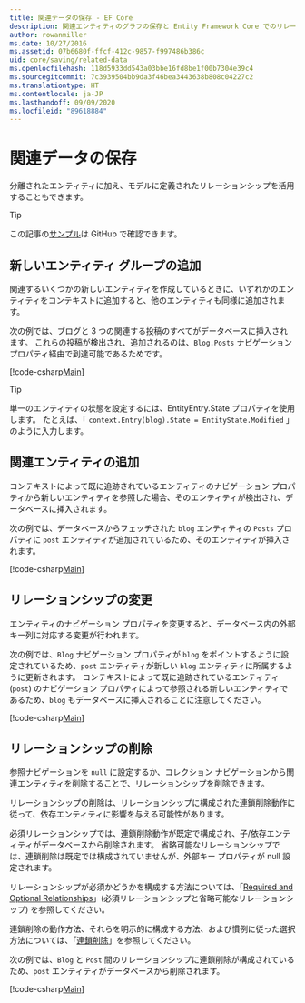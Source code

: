 ```yaml
---
title: 関連データの保存 - EF Core
description: 関連エンティティのグラフの保存と Entity Framework Core でのリレーションシップの管理に関する情報
author: rowanmiller
ms.date: 10/27/2016
ms.assetid: 07b6680f-ffcf-412c-9857-f997486b386c
uid: core/saving/related-data
ms.openlocfilehash: 118d5933dd543a03bbe16fd8be1f00b7304e39c4
ms.sourcegitcommit: 7c3939504bb9da3f46bea3443638b808c04227c2
ms.translationtype: HT
ms.contentlocale: ja-JP
ms.lasthandoff: 09/09/2020
ms.locfileid: "89618884"
---
```

# <a name="saving-related-data"></a>関連データの保存

分離されたエンティティに加え、モデルに定義されたリレーションシップを活用することもできます。

> [!TIP]  
> この記事の[サンプル](https://github.com/dotnet/EntityFramework.Docs/tree/master/samples/core/Saving/RelatedData/)は GitHub で確認できます。

## <a name="adding-a-graph-of-new-entities"></a>新しいエンティティ グループの追加

関連するいくつかの新しいエンティティを作成しているときに、いずれかのエンティティをコンテキストに追加すると、他のエンティティも同様に追加されます。

次の例では、ブログと 3 つの関連する投稿のすべてがデータベースに挿入されます。 これらの投稿が検出され、追加されるのは、`Blog.Posts` ナビゲーション プロパティ経由で到達可能であるためです。

[!code-csharp[Main](../../../samples/core/Saving/RelatedData/Sample.cs#AddingGraphOfEntities)]

> [!TIP]  
> 単一のエンティティの状態を設定するには、EntityEntry.State プロパティを使用します。 たとえば、「 `context.Entry(blog).State = EntityState.Modified` 」のように入力します。

## <a name="adding-a-related-entity"></a>関連エンティティの追加

コンテキストによって既に追跡されているエンティティのナビゲーション プロパティから新しいエンティティを参照した場合、そのエンティティが検出され、データベースに挿入されます。

次の例では、データベースからフェッチされた `blog` エンティティの `Posts` プロパティに `post` エンティティが追加されているため、そのエンティティが挿入されます。

[!code-csharp[Main](../../../samples/core/Saving/RelatedData/Sample.cs#AddingRelatedEntity)]

## <a name="changing-relationships"></a>リレーションシップの変更

エンティティのナビゲーション プロパティを変更すると、データベース内の外部キー列に対応する変更が行われます。

次の例では、`Blog` ナビゲーション プロパティが `blog` をポイントするように設定されているため、`post` エンティティが新しい `blog` エンティティに所属するように更新されます。 コンテキストによって既に追跡されているエンティティ (`post`) のナビゲーション プロパティによって参照される新しいエンティティであるため、`blog` もデータベースに挿入されることに注意してください。

[!code-csharp[Main](../../../samples/core/Saving/RelatedData/Sample.cs#ChangingRelationships)]

## <a name="removing-relationships"></a>リレーションシップの削除

参照ナビゲーションを `null` に設定するか、コレクション ナビゲーションから関連エンティティを削除することで、リレーションシップを削除できます。

リレーションシップの削除は、リレーションシップに構成された連鎖削除動作に従って、依存エンティティに影響を与える可能性があります。

必須リレーションシップでは、連鎖削除動作が既定で構成され、子/依存エンティティがデータベースから削除されます。 省略可能なリレーションシップでは、連鎖削除は既定では構成されていませんが、外部キー プロパティが null 設定されます。

リレーションシップが必須かどうかを構成する方法については、「[Required and Optional Relationships](xref:core/modeling/relationships#required-and-optional-relationships)」(必須リレーションシップと省略可能なリレーションシップ) を参照してください。

連鎖削除の動作方法、それらを明示的に構成する方法、および慣例に従った選択方法については、「[連鎖削除](xref:core/saving/cascade-delete)」を参照してください。

次の例では、`Blog` と `Post` 間のリレーションシップに連鎖削除が構成されているため、`post` エンティティがデータベースから削除されます。

[!code-csharp[Main](../../../samples/core/Saving/RelatedData/Sample.cs#RemovingRelationships)]
